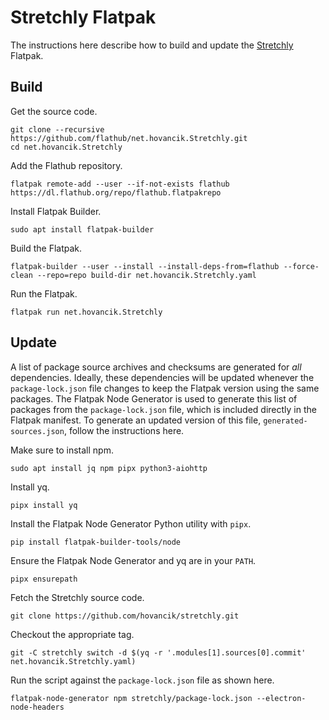 # Stretchly Flatpak

The instructions here describe how to build and update the [Stretchly](https://hovancik.net/stretchly/) Flatpak.

## Build

Get the source code.

    git clone --recursive https://github.com/flathub/net.hovancik.Stretchly.git
    cd net.hovancik.Stretchly

Add the Flathub repository.

    flatpak remote-add --user --if-not-exists flathub https://dl.flathub.org/repo/flathub.flatpakrepo

Install Flatpak Builder.

    sudo apt install flatpak-builder

Build the Flatpak.

    flatpak-builder --user --install --install-deps-from=flathub --force-clean --repo=repo build-dir net.hovancik.Stretchly.yaml

Run the Flatpak.

    flatpak run net.hovancik.Stretchly

## Update

A list of package source archives and checksums are generated for *all* dependencies.
Ideally, these dependencies will be updated whenever the `package-lock.json` file changes to keep the Flatpak version using the same packages.
The Flatpak Node Generator is used to generate this list of packages from the `package-lock.json` file, which is included directly in the Flatpak manifest.
To generate an updated version of this file, `generated-sources.json`, follow the instructions here.

Make sure to install npm.

    sudo apt install jq npm pipx python3-aiohttp

Install yq.

    pipx install yq

Install the Flatpak Node Generator Python utility with `pipx`.

    pip install flatpak-builder-tools/node

Ensure the Flatpak Node Generator and yq are in your `PATH`.

    pipx ensurepath

Fetch the Stretchly source code.

    git clone https://github.com/hovancik/stretchly.git

Checkout the appropriate tag.

    git -C stretchly switch -d $(yq -r '.modules[1].sources[0].commit' net.hovancik.Stretchly.yaml)

Run the script against the `package-lock.json` file as shown here.

    flatpak-node-generator npm stretchly/package-lock.json --electron-node-headers
